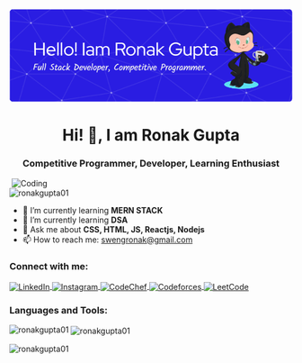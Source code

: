 ![logo](https://github.com/RonakGupta01/RonakGupta01/blob/main/github-header-image.png)

<h1 align="center">Hi! 👋, I am Ronak Gupta</h1>
<h3 align="center">Competitive Programmer, Developer, Learning Enthusiast</h3>
<img align="right" alt="Coding" width="500" src="https://i.redd.it/n8agw6z2smyb1.gif">

<p align="left"> 
  <img src="https://komarev.com/ghpvc/?username=ronakgupta01&label=Profile%20views&color=0e75b6&style=flat" alt="ronakgupta01" />
</p>

- 🔭 I’m currently learning **MERN STACK**
- 🌱 I’m currently learning **DSA**
- 💬 Ask me about **CSS, HTML, JS, Reactjs, Nodejs**
- 📫 How to reach me: [swengronak@gmail.com](mailto:swengronak@gmail.com)

<h3 align="left">Connect with me:</h3>
<p align="left">
  <a href="https://www.linkedin.com/in/ronak-gupta-39b4992b8/" target="_blank">
    <img align="center" src="https://raw.githubusercontent.com/rahuldkjain/github-profile-readme-generator/master/src/images/icons/Social/linked-in-alt.svg" alt="LinkedIn" height="30" width="40" />
  </a>
  <a href="https://www.instagram.com/ronak.engr/" target="_blank">
    <img align="center" src="https://raw.githubusercontent.com/rahuldkjain/github-profile-readme-generator/master/src/images/icons/Social/instagram.svg" alt="Instagram" height="30" width="40" />
  </a>
  <a href="https://www.codechef.com/users/ronakgupta01" target="_blank">
    <img align="center" src="https://cdn.jsdelivr.net/npm/simple-icons@3.1.0/icons/codechef.svg" alt="CodeChef" height="30" width="40" />
  </a>
  <a href="https://codeforces.com/profile/ronakgupta1" target="_blank">
    <img align="center" src="https://raw.githubusercontent.com/rahuldkjain/github-profile-readme-generator/master/src/images/icons/Social/codeforces.svg" alt="Codeforces" height="30" width="40" />
  </a>
  <a href="https://leetcode.com/profile/" target="_blank">
    <img align="center" src="https://raw.githubusercontent.com/rahuldkjain/github-profile-readme-generator/master/src/images/icons/Social/leet-code.svg" alt="LeetCode" height="30" width="40" />
  </a>
</p>

<h3 align="left">Languages and Tools:</h3>
<p align="left"> 
  <!-- Your list of icons and links here -->
</p>

<p><img align="left" src="https://github-readme-stats.vercel.app/api/top-langs?username=ronakgupta01&show_icons=true&locale=en&layout=compact" alt="ronakgupta01" /></p>

<p>&nbsp;<img align="center" src="https://github-readme-stats.vercel.app/api?username=ronakgupta01&show_icons=true&locale=en" alt="ronakgupta01" /></p>

<p><img align="center" src="https://github-readme-streak-stats.herokuapp.com/?user=ronakgupta01&" alt="ronakgupta01" /></p>
